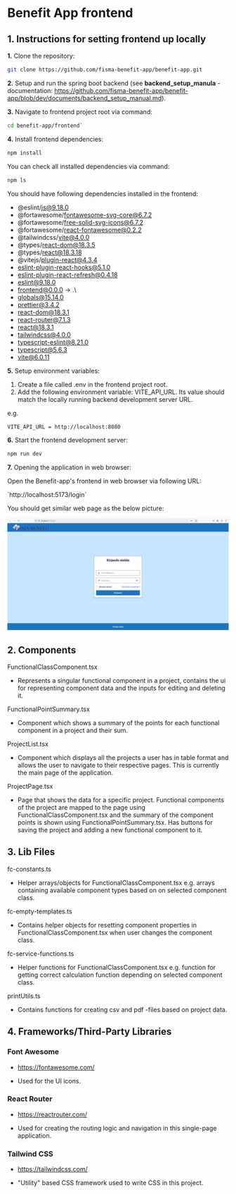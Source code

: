 # Benefit App frontend

## 1. Instructions for setting frontend up locally

**1.** Clone the repository:

```sh
git clone https://github.com/fisma-benefit-app/benefit-app.git
```

**2.** Setup and run the spring boot backend (see **backend_setup_manula** -documentation:
https://github.com/fisma-benefit-app/benefit-app/blob/dev/documents/backend_setup_manual.md).

**3.** Navigate to frontend project root via command:

```sh
cd benefit-app/frontend`
```

**4.** Install frontend dependencies:

```sh
npm install
```

You can check all installed dependencies
via command:

```sh
npm ls
```

You should have following dependencies
installed in the frontend:

* @eslint/js@9.18.0
* @fortawesome/fontawesome-svg-core@6.7.2
* @fortawesome/free-solid-svg-icons@6.7.2
* @fortawesome/react-fontawesome@0.2.2
* @tailwindcss/vite@4.0.0
* @types/react-dom@18.3.5
* @types/react@18.3.18
* @vitejs/plugin-react@4.3.4
* eslint-plugin-react-hooks@5.1.0
* eslint-plugin-react-refresh@0.4.18
* eslint@9.18.0
* frontend@0.0.0 -> .\
* globals@15.14.0
* prettier@3.4.2
* react-dom@18.3.1
* react-router@7.1.3
* react@18.3.1
* tailwindcss@4.0.0
* typescript-eslint@8.21.0
* typescript@5.6.3
* vite@6.0.11

**5.** Setup environment variables:

1. Create a file called .env in the frontend project root.
2. Add the following environment variable: VITE_API_URL. Its value should match the locally running backend development server URL.

e.g.

```sh
VITE_API_URL = http://localhost:8080
```

**6.** Start the frontend development server:

```sh
npm run dev
```

**7.** Opening the application in web browser:

Open the Benefit-app's frontend in web browser
via following URL:

´http://localhost:5173/login´

You should get similar web page as the below picture:

![UI of login page for Benefit-app.](./img/images_for_manuals/UI_login_page.png)



## 2. Components

FunctionalClassComponent.tsx

- Represents a singular functional component in a project, contains the ui for representing component data and the inputs for editing and deleting it.

FunctionalPointSummary.tsx

- Component which shows a summary of the points for each functional component in a project and their sum.

ProjectList.tsx

- Component which displays all the projects a user has in table format and allows the user to navigate to their respective pages. This is currently the main page of the application.

ProjectPage.tsx

- Page that shows the data for a specific project. Functional components of the project are mapped to the page using FunctionalClassComponent.tsx and the summary of the component points is shown using FunctionalPointSummary.tsx. Has buttons for saving the project and adding a new functional component to it.

## 3. Lib Files

fc-constants.ts

- Helper arrays/objects for FunctionalClassComponent.tsx e.g. arrays containing available component types based on on selected component class.

fc-empty-templates.ts

- Contains helper objects for resetting component properties in FunctionalClassComponent.tsx when user changes the component class.

fc-service-functions.ts

- Helper functions for FunctionalClassComponent.tsx e.g. function for getting correct calculation function depending on selected component class.

printUtils.ts

- Contains functions for creating csv and pdf -files based on project data.

## 4. Frameworks/Third-Party Libraries

### Font Awesome

- https://fontawesome.com/

- Used for the UI icons.

### React Router

- https://reactrouter.com/

- Used for creating the routing logic and navigation in this single-page application.

### Tailwind CSS

- https://tailwindcss.com/

- "Utility" based CSS framework used to write CSS in this project.
